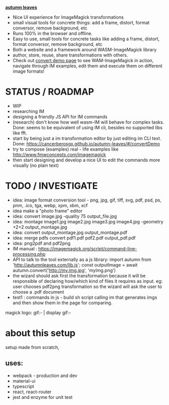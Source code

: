 **[autumn leaves](https://cancerberosgx.github.io/autumn-leaves/#/)**

 * Nice UI experience for ImageMagick transformations
 * small visual tools for concrete things: add a frame, distort, format conversor, remove background, etc
 * Runs 100% in the browser and offline. 
 * Easy to use, small tools for concrete tasks like adding a frame, distort, format conversor, remove background, etc
 * Both a website and a framework around WASM-ImageMagick library
 * author, store, reuse, share transformations with others. 
 * Check out [convert demo page](https://cancerberosgx.github.io/autumn-leaves/#/convertDemo) to see WAM-ImageMagick in action, navigate through IM examples, edit them and execute them on different image formats!

# STATUS / ROADMAP

 * WIP
 * researching IM
 * designing a friendly JS API for IM commands
 * (research) don't know how well wasm-IM will behave for complex tasks. Done: seems to be equivalent of using IM cli, besides no supported libs like fft. 
 * start by being just a im transformation editor by just editing im CLI text. Done: https://cancerberosgx.github.io/autumn-leaves/#/convertDemo
 * try to compose (examples) real - life examples like http://www.fmwconcepts.com/imagemagick
 * then start designing and develop a nice UI to edit the commands more visually (no plain text)

# TODO / INVESTIGATE

 * idea: image format conversion tool - png, jpg, gif, tiff, svg, pdf, psd, ps, pnm, .ico, tga, webp, xpm, xbm, xcf
 * idea make a "photo frame" editor
 * idea: convert image.jpg -quality 75 output_file.jpg
 * idea: montage image1.jpg image2.jpg image3.jpg image4.jpg -geometry +2+2 output_montage.jpg
 * idea: convert output_montage.jpg output_montage.pdf
 * idea: merge pdfs convert pdf1.pdf pdf2.pdf output_pdf.pdf
 * idea: png2pdf and pdf2png
 * IM manual : https://imagemagick.org/script/command-line-processing.php
 * API to talk to the tool externally as a js library: import autumn from 'http://autumnleaves.com/lib.js'; const outputImage = await autumn.convert('http://my.img.jpg', 'myImg.png')
 * the wizard should ask first the transformation because it will be responsible of declaring how/which kind of files it requires as input. eg: user chooses pdf2png transformation so the wizard will ask the user to choose a .pdf document
 * test1 : commands in js - build sh script calling im that generates imgs and then show them in the page for comparing. 
 
magick logo: gif:- | display gif:-




# about this setup

setup made from scratch,

## uses: 

 * webpack - production and dev
 * material-ui
 * typescript 
 * react, react-router
 * jest and enzyme for unit test

